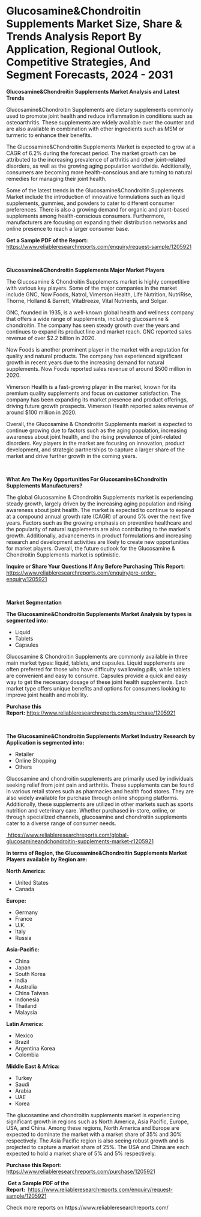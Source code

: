 <p><h1>Glucosamine&Chondroitin Supplements Market Size, Share & Trends Analysis Report By Application, Regional Outlook, Competitive Strategies, And Segment Forecasts, 2024 - 2031</h1></p><p><strong>Glucosamine&Chondroitin Supplements Market Analysis and Latest Trends</strong></p>
<p><p>Glucosamine&Chondroitin Supplements are dietary supplements commonly used to promote joint health and reduce inflammation in conditions such as osteoarthritis. These supplements are widely available over the counter and are also available in combination with other ingredients such as MSM or turmeric to enhance their benefits.</p><p>The Glucosamine&Chondroitin Supplements Market is expected to grow at a CAGR of 6.2% during the forecast period. The market growth can be attributed to the increasing prevalence of arthritis and other joint-related disorders, as well as the growing aging population worldwide. Additionally, consumers are becoming more health-conscious and are turning to natural remedies for managing their joint health.</p><p>Some of the latest trends in the Glucosamine&Chondroitin Supplements Market include the introduction of innovative formulations such as liquid supplements, gummies, and powders to cater to different consumer preferences. There is also a growing demand for organic and plant-based supplements among health-conscious consumers. Furthermore, manufacturers are focusing on expanding their distribution networks and online presence to reach a larger consumer base.</p></p>
<p><strong>Get a Sample PDF of the Report:&nbsp;</strong> <a href="https://www.reliableresearchreports.com/enquiry/request-sample/1205921">https://www.reliableresearchreports.com/enquiry/request-sample/1205921</a></p>
<p>&nbsp;</p>
<p><strong>Glucosamine&Chondroitin Supplements Major Market Players</strong></p>
<p><p>The Glucosamine & Chondroitin Supplements market is highly competitive with various key players. Some of the major companies in the market include GNC, Now Foods, Natrol, Vimerson Health, Life Nutrition, NutriRise, Thorne, Holland & Barrett, VitaBreeze, Vital Nutrients, and Solgar.</p><p>GNC, founded in 1935, is a well-known global health and wellness company that offers a wide range of supplements, including glucosamine & chondroitin. The company has seen steady growth over the years and continues to expand its product line and market reach. GNC reported sales revenue of over $2.2 billion in 2020.</p><p>Now Foods is another prominent player in the market with a reputation for quality and natural products. The company has experienced significant growth in recent years due to the increasing demand for natural supplements. Now Foods reported sales revenue of around $500 million in 2020.</p><p>Vimerson Health is a fast-growing player in the market, known for its premium quality supplements and focus on customer satisfaction. The company has been expanding its market presence and product offerings, driving future growth prospects. Vimerson Health reported sales revenue of around $100 million in 2020.</p><p>Overall, the Glucosamine & Chondroitin Supplements market is expected to continue growing due to factors such as the aging population, increasing awareness about joint health, and the rising prevalence of joint-related disorders. Key players in the market are focusing on innovation, product development, and strategic partnerships to capture a larger share of the market and drive further growth in the coming years.</p></p>
<p>&nbsp;</p>
<p><strong>What Are The Key Opportunities For Glucosamine&Chondroitin Supplements Manufacturers?</strong></p>
<p><p>The global Glucosamine & Chondroitin Supplements market is experiencing steady growth, largely driven by the increasing aging population and rising awareness about joint health. The market is expected to continue to expand at a compound annual growth rate (CAGR) of around 5% over the next five years. Factors such as the growing emphasis on preventive healthcare and the popularity of natural supplements are also contributing to the market's growth. Additionally, advancements in product formulations and increasing research and development activities are likely to create new opportunities for market players. Overall, the future outlook for the Glucosamine & Chondroitin Supplements market is optimistic.</p></p>
<p><strong>Inquire or Share Your Questions If Any Before Purchasing This Report:</strong> <a href="https://www.reliableresearchreports.com/enquiry/pre-order-enquiry/1205921">https://www.reliableresearchreports.com/enquiry/pre-order-enquiry/1205921</a></p>
<p>&nbsp;</p>
<p><strong>Market Segmentation</strong></p>
<p><strong>The Glucosamine&Chondroitin Supplements Market Analysis by types is segmented into:</strong></p>
<p><ul><li>Liquid</li><li>Tablets</li><li>Capsules</li></ul></p>
<p><p>Glucosamine & Chondroitin Supplements are commonly available in three main market types: liquid, tablets, and capsules. Liquid supplements are often preferred for those who have difficulty swallowing pills, while tablets are convenient and easy to consume. Capsules provide a quick and easy way to get the necessary dosage of these joint health supplements. Each market type offers unique benefits and options for consumers looking to improve joint health and mobility.</p></p>
<p><strong>Purchase this Report:&nbsp;</strong><a href="https://www.reliableresearchreports.com/purchase/1205921">https://www.reliableresearchreports.com/purchase/1205921</a></p>
<p>&nbsp;</p>
<p><strong>The Glucosamine&Chondroitin Supplements Market Industry Research by Application is segmented into:</strong></p>
<p><ul><li>Retailer</li><li>Online Shopping</li><li>Others</li></ul></p>
<p><p>Glucosamine and chondroitin supplements are primarily used by individuals seeking relief from joint pain and arthritis. These supplements can be found in various retail stores such as pharmacies and health food stores. They are also widely available for purchase through online shopping platforms. Additionally, these supplements are utilized in other markets such as sports nutrition and veterinary care. Whether purchased in-store, online, or through specialized channels, glucosamine and chondroitin supplements cater to a diverse range of consumer needs.</p></p>
<p><a href="https://www.reliableresearchreports.com/global-glucosamineandchondroitin-supplements-market-r1205921">&nbsp;https://www.reliableresearchreports.com/global-glucosamineandchondroitin-supplements-market-r1205921</a></p>
<p><strong>In terms of Region, the Glucosamine&Chondroitin Supplements Market Players available by Region are:</strong></p>
<p>
    <p> <strong> North America: </strong>
        <ul>
            <li>United States</li>
            <li>Canada</li>
        </ul>
        </p> 
    <p> <strong> Europe: </strong>
        <ul>
            <li>Germany</li>
            <li>France</li>
            <li>U.K.</li>
            <li>Italy</li>
            <li>Russia</li>
        </ul>
        </p> 
    <p> <strong> Asia-Pacific: </strong>
        <ul>
            <li>China</li>
            <li>Japan</li>
            <li>South Korea</li>
            <li>India</li>
            <li>Australia</li>
            <li>China Taiwan</li>
            <li>Indonesia</li>
            <li>Thailand</li>
            <li>Malaysia</li>
        </ul>
        </p> 
    <p> <strong> Latin America: </strong>
        <ul>
            <li>Mexico</li>
            <li>Brazil</li>
            <li>Argentina Korea</li>
            <li>Colombia</li>
        </ul>
        </p> 
    <p> <strong> Middle East & Africa: </strong>
        <ul>
            <li>Turkey</li>
            <li>Saudi</li>
            <li>Arabia</li>
            <li>UAE</li>
            <li>Korea</li>
        </ul>
    </p>
    </p>
<p><p>The glucosamine and chondroitin supplements market is experiencing significant growth in regions such as North America, Asia Pacific, Europe, USA, and China. Among these regions, North America and Europe are expected to dominate the market with a market share of 35% and 30% respectively. The Asia Pacific region is also seeing robust growth and is projected to capture a market share of 25%. The USA and China are each expected to hold a market share of 5% and 5% respectively.</p></p>
<p><strong>Purchase this Report: </strong><a href="https://www.reliableresearchreports.com/purchase/1205921">https://www.reliableresearchreports.com/purchase/1205921</a></p>
<p>&nbsp;<strong>Get a Sample PDF of the Report:&nbsp;&nbsp;</strong><a href="https://www.reliableresearchreports.com/enquiry/request-sample/1205921">https://www.reliableresearchreports.com/enquiry/request-sample/1205921</a></p>
<p><strong></strong></p>
<p>Check more reports on https://www.reliableresearchreports.com/</p>